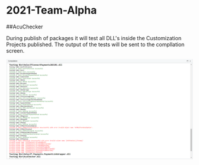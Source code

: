 # 2021-Team-Alpha 

##AcuChecker

During publish of packages it will test all DLL's inside the Customization Projects published.
The output of the tests will be sent to the compllation screen.

![alt text](https://github.com/AcumaticaHackathon/2021-Team-Alpha/blob/Library/Capture.PNG?raw=true)
